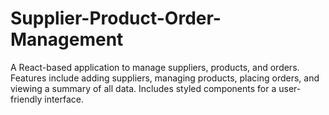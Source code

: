 # Supplier-Product-Order-Management
A React-based application to manage suppliers, products, and orders. Features include adding suppliers, managing products, placing orders, and viewing a summary of all data. Includes styled components for a user-friendly interface.
